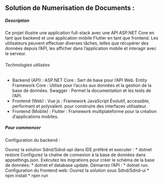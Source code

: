 ## Solution de Numerisation de Documents : 
##### Description
Ce projet illustre une application full-stack avec une API ASP.NET Core en tant que backend et une application mobile Flutter en tant que frontend. Les utilisateurs peuvent effectuer diverses tâches, telles que récupérer des données depuis l’API, les afficher dans l’application mobile et interagir avec le serveur.

###### Technologies utilisées
* Backend (API) :
ASP.NET Core : Sert de base pour l’API Web.
Entity Framework Core : Utilisé pour l’accès aux données et la gestion de la base de données.
Swagger : Permet la documentation et les tests de l’API.
* Frontend (Web) :
Vue js :  Framework JavaScript Évolutif, accessible, performant et polyvalent. pour construire des interfaces utilisateur. 
* Frontend (Mobile) :
Flutter : Framework multiplateforme pour la création d’applications mobiles.
##### Pour commencer
Configuration du backend :

Ouvrez la solution Sdnd/Sdnd-api dans IDE préféré et executer : * dotnet restore 
Configurez la chaîne de connexion à la base de données dans appsettings.json.
Exécutez les migrations pour créer le schéma de la base de données: 
    * dotnet ef database update.
Démarrez l’API : * dotnet run.
Configuration du frontend web:
Ouvrez la solution sous Sdnd/Sdnd-ui
    * npm install 
    * npm run 
